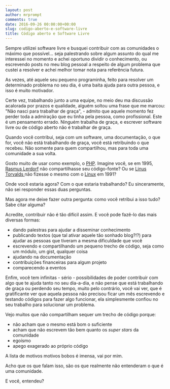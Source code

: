 ```yaml
---
layout: post
author: mrprompt
comments: true
date: 2016-09-26 00:00:00+00:00
slug: codigo-aberto-e-software-livre
title: Código aberto e Software Livre 
---
```

Sempre utilizei software livre e busquei contribuir com as comunidades o máximo que possível... seja palestrando sobre algum 
assunto do qual me interessei no momento e achei oportuno dividir o conhecimento, ou escrevendo posts no meu blog pessoal a 
respeito de algum problema que custei a resolver e achei melhor tomar nota para referência futura.

As vezes, até aquele seu pequeno programinha, feito para resolver um determinado problema no seu dia, é uma baita ajuda para 
outra pessoa, e isso é muito motivador.

Certe vez, trabalhando junto a uma equipe, no meio deu ma discussão acalorada por prazos e qualidade, alguém soltou uma frase 
que me marcou: "Não nasci para trabalhar de graça", - admito que aquele momento fez perder toda a admiração que eu tinha pela 
pessoa, como profissional. Este é um pensamento errado. Ninguém trabalha de graça, e escrever software livre ou de código aberto 
não é trabalhar de graça.

Quando você contribui, seja com um software, uma documentação, o que for, você não está trabalhando de graça, você está retribuindo 
o que recebeu. Não somente para quem compartilhou, mas para toda uma comunidade a sua volta.

Gosto muito de usar como exemplo, o [PHP](https://php.net). Imagine você, se em 1995, 
[Rasmus Lerdorf](https://pt.wikipedia.org/wiki/Rasmus_Lerdorf) não compartilhasse seu código-fonte?
Ou se [Linus Torvalds ](https://pt.wikipedia.org/wiki/Linus_Torvalds) não fizesse o mesmo com o 
[Linux](https://pt.wikipedia.org/wiki/Linux_(n%C3%BAcleo)) em 1991? 

Onde você estaria agora? Com o que estaria trabalhando? Eu sinceramente, não sei responder essas duas perguntas.

Mas agora me deixe fazer outra pergunta: como você retribui a isso tudo? Sabe citar alguma?

Acredite, contribuir não é tão difícil assim. E você pode fazê-lo das mais diversas formas:

- dando palestras para ajudar a disseminar conhecimento
- publicando textos (que tal ativar aquele tão sonhado blog?!?) para ajudar as pessoas que tiveram a mesma dificuldade que você
- escrevendo e compartilhando um pequeno trecho de código, seja como um módulo, um gist, qualquer coisa
- ajudando na documentação
- contribuições financeiras para algum projeto
- comparecendo a eventos

Enfim, você tem infinitas - sério - possibilidades de poder contribuir com algo que te ajuda tanto no seu dia-a-dia, 
e não pense que está trabalhando de graça ou perdendo seu tempo, muito pelo contrário, você vai ver, que 
é gratificante ver que aquela pessoa não precisou ficar um mês escrevendo e testando códigos para fazer algo funcionar, ela
simplesmente confiou no seu trabalho para solucionar um problema.  

Vejo muitos que não compartilham sequer um trecho de código porque:

-  não acham que o mesmo está bom o suficiente 
- acham que não escrevem tão bem quanto os *super stars* da comunidade
- egoísmo
- apego exagerado ao próprio código

A lista de motivos motivos bobos é imensa, vai por mim.

Acho que os que falam isso, são os que realmente não entenderam o que é uma comunidade.

E você, entendeu?